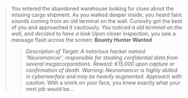 > You entered the abandoned warehouse looking for clues about the missing cargo shipment. As you walked deeper inside, you heard faint sounds coming from an old terminal on the wall. Curiosity got the best of you and approached it cautiously.
> *You noticed a old terminal on the wall, and decided to have a look*
> Upon closer inspection, you saw a message flash across the screen:
> **Bounty Hunter Wanted**
> >*Description of Target: A notorious hacker named 'Neuromancer', responsible for stealing confidential data from several megacorporations.*
> >*Reward: €15,000 upon capture or confirmation of death.*
> >*Warning: Neuromancer is highly skilled in cyberwarfare and may be heavily augmented. Approach with caution.*
> With a smirk on your face, you knew exactly what your next job would be...
